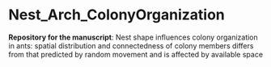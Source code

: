 # Nest_Arch_ColonyOrganization
**Repository for the manuscript**: Nest shape influences colony organization in ants: spatial distribution and connectedness of colony members differs from that predicted by random movement and is affected by available space
